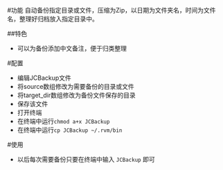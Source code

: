 #功能
自动备份指定目录或文件，压缩为Zip，以日期为文件夹名，时间为文件名，整理好归档放入指定目录中。

##特色
* 可以为备份添加中文备注，便于归类整理

#配置
* 编辑JCBackup文件
* 将source数组修改为需要备份的目录或文件
* 将target_dir数组修改为备份文件保存的目录
* 保存该文件
* 打开终端
* 在终端中运行`chmod a+x JCBackup`
* 在终端中运行`cp JCBackup ~/.rvm/bin`

#使用
* 以后每次需要备份只要在终端中输入 `JCBackup` 即可
